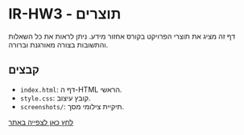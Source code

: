 # IR-HW3 - תוצרים
דף זה מציג את תוצרי הפרויקט בקורס אחזור מידע. ניתן לראות את כל השאלות והתשובות בצורה מאורגנת וברורה.

## קבצים
- `index.html`: דף ה-HTML הראשי.
- `style.css`: קובץ עיצוב.
- `screenshots/`: תיקיית צילומי מסך.

[לחץ כאן לצפייה באתר](https://username.github.io/IR-HW3)
